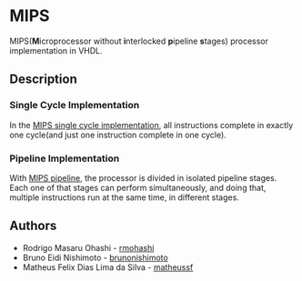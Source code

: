# MIPS

MIPS(**M**icroprocessor without **i**nterlocked **p**ipeline **s**tages) processor implementation in VHDL.

## Description

### Single Cycle Implementation

In the [MIPS single cycle implementation](https://github.com/rmohashi/Mips/blob/master/mipssingle.vhd), all instructions complete in exactly one cycle(and just one instruction complete in one cycle).

### Pipeline Implementation

With [MIPS pipeline](https://github.com/rmohashi/Mips/blob/master/mipspipeline.vhd), the processor is divided in isolated pipeline stages. Each one of that stages can perform simultaneously, and doing that, multiple instructions run at the same time, in different stages.

## Authors

* Rodrigo Masaru Ohashi - [rmohashi](https://github.com/rmohashi)
* Bruno Eidi Nishimoto - [brunonishimoto](https://github.com/brunonishimoto)
* Matheus Felix Dias Lima da Silva - [matheussf](https://github.com/matheusssf)
